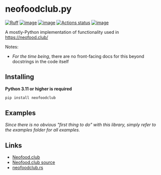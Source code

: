 # neofoodclub.py

[![Ruff](https://img.shields.io/endpoint?url=https://raw.githubusercontent.com/astral-sh/ruff/main/assets/badge/v2.json)](https://github.com/astral-sh/ruff)
[![image](https://img.shields.io/pypi/v/neofoodclub.svg)](https://pypi.python.org/pypi/neofoodclub)
[![image](https://img.shields.io/pypi/l/neofoodclub.svg)](https://github.com/diceroll123/neofoodclub.py/blob/main/LICENSE)
[![Actions status](https://github.com/diceroll123/neofoodclub.py/workflows/CI/badge.svg)](https://github.com/diceroll123/neofoodclub.py/actions)
[![image](https://img.shields.io/pypi/pyversions/neofoodclub.svg)](https://pypi.python.org/pypi/neofoodclub)

A mostly-Python implementation of functionality used in https://neofood.club/

Notes:

- _For the time being_, there are no front-facing docs for this beyond docstrings in the code itself

## Installing

**Python 3.11 or higher is required**

```sh
pip install neofoodclub
```

## Examples

_Since there is no obvious "first thing to do" with this library, simply refer to the examples folder for all examples._

## Links

- [Neofood.club](https://neofood.club/)
- [Neofood.club source](https://github.com/diceroll123/neofoodclub)
- [neofoodclub.rs](https://github.com/diceroll123/neofoodclub.rs)
